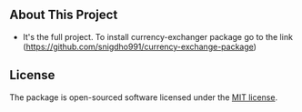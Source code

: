 
## About This Project

- It's the full project. To install currency-exchanger package go to the link (https://github.com/snigdho991/currency-exchange-package)


## License

The package is open-sourced software licensed under the [MIT license](https://opensource.org/licenses/MIT).
